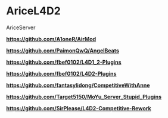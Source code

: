 # AriceL4D2
AriceServer

**https://github.com/A1oneR/AirMod**

**https://github.com/PaimonQwQ/AngelBeats**

**https://github.com/fbef0102/L4D1_2-Plugins**

**https://github.com/fbef0102/L4D2-Plugins**

**https://github.com/fantasylidong/CompetitiveWithAnne**

**https://github.com/Target5150/MoYu_Server_Stupid_Plugins**

**https://github.com/SirPlease/L4D2-Competitive-Rework**

